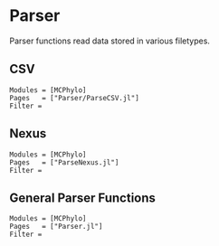 # Parser

Parser functions read data stored in various filetypes.

## CSV

```@autodocs
Modules = [MCPhylo]
Pages   = ["Parser/ParseCSV.jl"]
Filter = 
```

## Nexus

```@autodocs
Modules = [MCPhylo]
Pages   = ["ParseNexus.jl"]
Filter = 
```

## General Parser Functions

```@autodocs
Modules = [MCPhylo]
Pages   = ["Parser.jl"]
Filter = 
```
